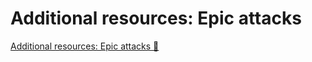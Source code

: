 # Additional resources: Epic attacks

[Additional resources: Epic attacks 🔗](https://www.coursera.org/learn/cybersecurity-threat-vectors-and-mitigation/supplement/07Jvc/additional-resources-epic-attacks)
